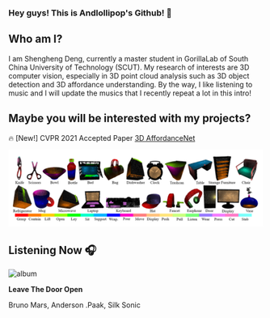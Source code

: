 ### Hey guys! This is Andlollipop's Github! 👋

## Who am I?

I am Shengheng Deng, currently a master student in GorillaLab of South China University of Technology (SCUT). My research of interests are 3D computer vision, especially in 3D point cloud analysis such as 3D object detection and 3D affordance understanding. By the way, I like listening to music and I will update the musics that I recently repeat a lot in this intro!

## Maybe you will be interested with my projects?

:fire: [New!] CVPR 2021 Accepted Paper [3D AffordanceNet](https://andlollipopde.github.io/3D-AffordanceNet/#/)

![affordancenet](https://github.com/Gorilla-Lab-SCUT/AffordanceNet/blob/main/image/ground_truth_readme.png)

## Listening Now :headphones:

![album](https://www.mymusic.net.tw/mms/album/L/504/4410504.jpg)

**Leave The Door Open** 

Bruno Mars, Anderson .Paak, Silk Sonic 

<!--
**AndlollipopDE/AndlollipopDE** is a ✨ _special_ ✨ repository because its `README.md` (this file) appears on your GitHub profile.

Here are some ideas to get you started:

- 🔭 I’m currently working on ...
- 🌱 I’m currently learning ...
- 👯 I’m looking to collaborate on ...
- 🤔 I’m looking for help with ...
- 💬 Ask me about ...
- 📫 How to reach me: ...
- 😄 Pronouns: ...
- ⚡ Fun fact: ...
-->

